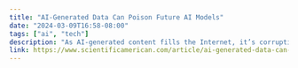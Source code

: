 ```yaml
---
title: "AI-Generated Data Can Poison Future AI Models"
date: "2024-03-09T16:58-08:00"
tags: ["ai", "tech"]
description: "As AI-generated content fills the Internet, it’s corrupting the training data for models to come. What happens when AI eats itself?"
link: https://www.scientificamerican.com/article/ai-generated-data-can-poison-future-ai-models/
---
```

